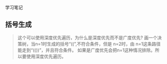 学习笔记
## 括号生成
> 这个可以使用深度优先遍历，为什么是深度优先而不是广度优先?
画一个决策树，当n=1时生成的括号“((”,不符合条件，但是 n=2时，由 n=1这条路径能走到“(())”，并且符合条件。
如果是广度优先会把n=1这种情况排除。所以要使用深度优先遍历。